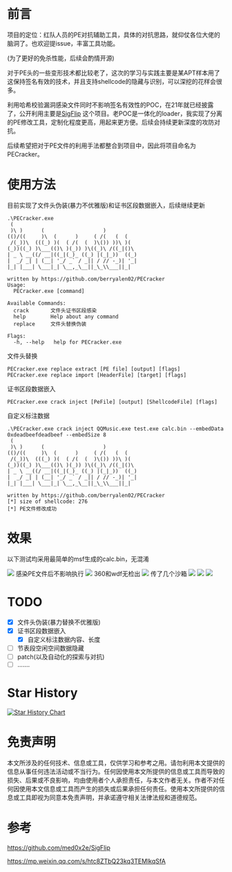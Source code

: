 # 前言

项目的定位：红队人员的PE对抗辅助工具，具体的对抗思路，就仰仗各位大佬的脑洞了。也欢迎提issue，丰富工具功能。

(为了更好的免杀性能，后续会酌情开源)

对于PE头的一些变形技术都比较老了，这次的学习与实践主要是某APT样本用了这保持签名有效的技术，并且支持shellcode的隐藏与识别，可以深挖的花样会很多。

利用哈希校验漏洞感染文件同时不影响签名有效性的POC，在21年就已经披露了，公开利用主要是[SigFlip](https://github.com/med0x2e/SigFlip)
这个项目。老POC是一体化的loader，我实现了分离的PE修改工具，定制化程度更高，用起来更方便。后续会持续更新深度的攻防对抗。

后续希望把对于PE文件的利用手法都整合到项目中，因此将项目命名为PECracker。

# 使用方法

目前实现了文件头伪装(暴力不优雅版)和证书区段数据嵌入，后续继续更新

```
.\PECracker.exe
 (
 )\ )      (                   )
(()/((     )\  (      )     ( /(   (  (
 /(_))\  (((_) )(  ( /(  (  )\()) ))\ )(
(_))((_) )\___(()\ )(_)) )\((_)\ /((_|()\
| _ \ __((/ __|((_|(_)_ ((_) |(_|_))  ((_)
|  _/ _| | (__| '_/ _` / _|| / // -_)| '_|
|_| |___| \___|_| \__,_\__||_\_\\___||_|

written by https://github.com/berryalen02/PECracker
Usage:
  PECracker.exe [command]

Available Commands:
  crack       文件头证书区段感染
  help        Help about any command
  replace     文件头替换伪装

Flags:
  -h, --help   help for PECracker.exe
```

文件头替换

```
PECracker.exe replace extract [PE file] [output] [flags]
PECracker.exe replace import [HeaderFile] [target] [flags]
```

证书区段数据嵌入

```
PECracker.exe crack inject [PeFile] [output] [ShellcodeFile] [flags]
```

自定义标注数据

```
.\PECracker.exe crack inject QQMusic.exe test.exe calc.bin --embedData 0xdeadbeefdeadbeef --embedSize 8
 (
 )\ )      (                   )
(()/((     )\  (      )     ( /(   (  (
 /(_))\  (((_) )(  ( /(  (  )\()) ))\ )(
(_))((_) )\___(()\ )(_)) )\((_)\ /((_|()\
| _ \ __((/ __|((_|(_)_ ((_) |(_|_))  ((_)
|  _/ _| | (__| '_/ _` / _|| / // -_)| '_|
|_| |___| \___|_| \__,_\__||_\_\\___||_|

written by https://github.com/berryalen02/PECracker
[*] size of shellcode: 276
[*] PE文件修改成功
```

# 效果

以下测试均采用最简单的msf生成的calc.bin，无混淆

![](./images/PECracker1.gif)
感染PE文件后不影响执行
![](./images/PECracker2.gif)
360和wdf无检出
![](./images/PECracker6.png)
传了几个沙箱
![](./images/PECracker3.png)
![](./images/PECracker4.png)
![](./images/PECracker5.png)

# TODO

- [x] 文件头伪装(暴力替换不优雅版)
- [x] 证书区段数据嵌入
  - [x] 自定义标注数据内容、长度
- [ ] 节表段空闲空间数据隐藏
- [ ] patch(以及自动化的探索与对抗)
- [ ] .......

# Star History

<a href="https://star-history.com/#berryalen02/PECracker&Date">
 <picture>
   <source media="(prefers-color-scheme: dark)" srcset="https://api.star-history.com/svg?repos=berryalen02/PECracker&type=Date&theme=dark" />
   <source media="(prefers-color-scheme: light)" srcset="https://api.star-history.com/svg?repos=berryalen02/PECracker&type=Date" />
   <img alt="Star History Chart" src="https://api.star-history.com/svg?repos=berryalen02/PECracker&type=Date" />
 </picture>
</a>

# 免责声明

本文所涉及的任何技术、信息或工具，仅供学习和参考之用。请勿利用本文提供的信息从事任何违法活动或不当行为。任何因使用本文所提供的信息或工具而导致的损失、后果或不良影响，均由使用者个人承担责任，与本文作者无关。作者不对任何因使用本文信息或工具而产生的损失或后果承担任何责任。使用本文所提供的信息或工具即视为同意本免责声明，并承诺遵守相关法律法规和道德规范。

# 参考

https://github.com/med0x2e/SigFlip

https://mp.weixin.qq.com/s/htc8ZTbQ23kq3TEMlkqSfA
